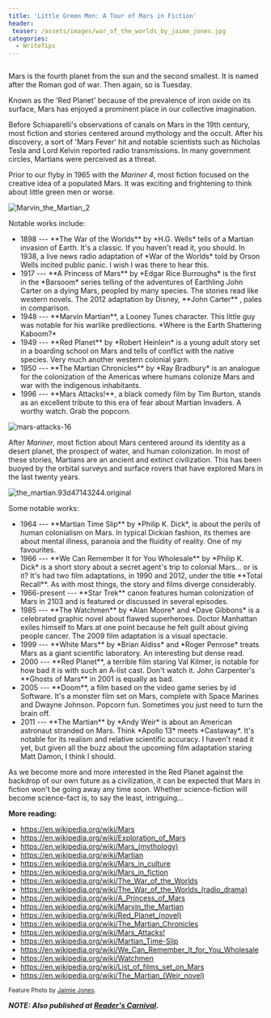 ```yaml
---
title: 'Little Green Men: A Tour of Mars in Fiction'
header:
 teaser: /assets/images/war_of_the_worlds_by_jaime_jones.jpg
categories:
  - WriteTips
---
```

<img src="https://douglangille.github.io/assets/images/war_of_the_worlds_by_jaime_jones.jpg" alt="" />

Mars is the fourth planet from the sun and the second smallest. It is named after the Roman god of war. Then again, so is Tuesday.

Known as the 'Red Planet' because of the prevalence of iron oxide on its surface, Mars has enjoyed a prominent place in our collective imagination.

Before Schiaparelli's observations of canals on Mars in the 19th century, most fiction and stories centered around mythology and the occult. After his discovery, a sort of 'Mars Fever' hit and notable scientists such as Nicholas Tesla and Lord Kelvin reported radio transmissions. In many government circles, Martians were perceived as a threat.

Prior to our flyby in 1965 with the *Mariner 4*, most fiction focused on the creative idea of a populated Mars. It was exciting and frightening to think about little green men or worse.

<img class="wp-image-4078 size-medium alignright" src="https://douglangille.github.io/assets/images/Marvin_the_Martian_2-255x300.png" alt="Marvin_the_Martian_2" />

Notable works include:
<ul>
	<li>1898 --- **The War of the Worlds** by *H.G. Wells* tells of a Martian invasion of Earth. It's a classic. If you haven't read it, you should. In 1938, a live news radio adaptation of *War of the Worlds* told by Orson Wells incited public panic. I wish I was there to hear this.</li>
	<li>1917 --- **A Princess of Mars** by *Edgar Rice Burroughs* is the first in the *Barsoom* series telling of the adventures of Earthling John Carter on a dying Mars, peopled by many species. The stories read like western novels. The 2012 adaptation by Disney, **John Carter** , pales in comparison.</li>
	<li>1948 --- **Marvin Martian**, a Looney Tunes character. This little guy was notable for his warlike predilections. *Where is the Earth Shattering Kaboom?*</li>
	<li>1949 --- **Red Planet** by *Robert Heinlein* is a young adult story set in a boarding school on Mars and tells of conflict with the native species. Very much another western colonial yarn.</li>
	<li>1950 --- **The Martian Chronicles** by *Ray Bradbury* is an analogue for the colonization of the Americas where humans colonize Mars and war with the indigenous inhabitants.</li>
	<li>1996 --- **Mars Attacks!**, a black comedy film by Tim Burton, stands as an excellent tribute to this era of fear about Martian Invaders. A worthy watch. Grab the popcorn.</li>
</ul>
<img class="size-full wp-image-4077 alignleft" src="https://douglangille.github.io/assets/images/mars-attacks-16.jpg" alt="mars-attacks-16" />

After *Mariner*, most fiction about Mars centered around its identity as a desert planet, the prospect of water, and human colonization. In most of these stories, Martians are an ancient and extinct civilization. This has been buoyed by the orbital surveys and surface rovers that have explored Mars in the last twenty years.

<img class="wp-image-4079 size-medium alignright" src="https://douglangille.github.io/assets/images/the_martian.93d47143244.original-197x300.jpg" alt="the_martian.93d47143244.original" />

Some notable works:
<ul>
	<li>1964 --- **Martian Time Slip** by *Philip K. Dick*, is about the perils of human colonialism on Mars. In typical Dickian fashion, its themes are about mental illness, paranoia and the fluidity of reality. One of my favourites.</li>
	<li>1966 --- **We Can Remember It for You Wholesale** by *Philip K. Dick* is a short story about a secret agent's trip to colonial Mars... or is it? It's had two film adaptations, in 1990 and 2012, under the title **Total Recall**. As with most things, the story and films diverge considerably.</li>
	<li>1966-present --- **Star Trek** canon features human colonization of Mars in 2103 and is featured or discussed in several episodes.</li>
	<li>1985 --- **The Watchmen** by *Alan Moore* and *Dave Gibbons* is a celebrated graphic novel about flawed superheroes. Doctor Manhattan exiles himself to Mars at one point because he felt guilt about giving people cancer. The 2009 film adaptation is a visual spectacle.</li>
	<li>1999 --- **White Mars** by *Brian Aldiss* and *Roger Penrose* treats Mars as a giant scientific laboratory. An interesting but dense read.</li>
	<li>2000 --- **Red Planet**, a terrible film staring Val Kilmer, is notable for how bad it is with such an A-list cast. Don't watch it. John Carpenter's **Ghosts of Mars** in 2001 is equally as bad.</li>
	<li>2005 --- **Doom**, a film based on the video game series by id Software. It's a monster film set on Mars, complete with Space Marines and Dwayne Johnson. Popcorn fun. Sometimes you just need to turn the brain off.</li>
	<li>2011 --- **The Martian** by *Andy Weir* is about an American astronaut stranded on Mars. Think *Apollo 13* meets *Castaway*. It's notable for its realism and relative scientific accuracy. I haven't read it yet, but given all the buzz about the upcoming film adaptation staring Matt Damon, I think I should.</li>
</ul>
As we become more and more interested in the Red Planet against the backdrop of our own future as a civilization, it can be expected that Mars in fiction won't be going away any time soon. Whether science-fiction will become science-fact is, to say the least, intriguing...

**More reading:**
<ul>
	<li><a href="https://en.wikipedia.org/wiki/Mars">https://en.wikipedia.org/wiki/Mars </a></li>
	<li><a href="https://en.wikipedia.org/wiki/Exploration_of_Mars">https://en.wikipedia.org/wiki/Exploration_of_Mars</a></li>
	<li><a href="https://en.wikipedia.org/wiki/Mars_(mythology)">https://en.wikipedia.org/wiki/Mars_(mythology)</a></li>
	<li><a href="https://en.wikipedia.org/wiki/Martian">https://en.wikipedia.org/wiki/Martian</a></li>
	<li><a href="https://en.wikipedia.org/wiki/Mars_in_culture">https://en.wikipedia.org/wiki/Mars_in_culture</a></li>
	<li><a href="https://en.wikipedia.org/wiki/Mars_in_fiction">https://en.wikipedia.org/wiki/Mars_in_fiction</a></li>
	<li><a href="https://en.wikipedia.org/wiki/The_War_of_the_Worlds">https://en.wikipedia.org/wiki/The_War_of_the_Worlds</a></li>
	<li><a href="https://en.wikipedia.org/wiki/The_War_of_the_Worlds_(radio_drama)">https://en.wikipedia.org/wiki/The_War_of_the_Worlds_(radio_drama)</a></li>
	<li><a href="https://en.wikipedia.org/wiki/A_Princess_of_Mars">https://en.wikipedia.org/wiki/A_Princess_of_Mars</a></li>
	<li><a href="https://en.wikipedia.org/wiki/Marvin_the_Martian">https://en.wikipedia.org/wiki/Marvin_the_Martian</a></li>
	<li><a href="https://en.wikipedia.org/wiki/Red_Planet_(novel)">https://en.wikipedia.org/wiki/Red_Planet_(novel)</a></li>
	<li><a href="https://en.wikipedia.org/wiki/The_Martian_Chronicles">https://en.wikipedia.org/wiki/The_Martian_Chronicles</a></li>
	<li><a href="https://en.wikipedia.org/wiki/Mars_Attacks!">https://en.wikipedia.org/wiki/Mars_Attacks!</a></li>
	<li><a href="https://en.wikipedia.org/wiki/Martian_Time-Slip">https://en.wikipedia.org/wiki/Martian_Time-Slip</a></li>
	<li><a href="https://en.wikipedia.org/wiki/We_Can_Remember_It_for_You_Wholesale">https://en.wikipedia.org/wiki/We_Can_Remember_It_for_You_Wholesale</a></li>
	<li><a href="https://en.wikipedia.org/wiki/Watchmen">https://en.wikipedia.org/wiki/Watchmen</a></li>
	<li><a href="https://en.wikipedia.org/wiki/List_of_films_set_on_Mars">https://en.wikipedia.org/wiki/List_of_films_set_on_Mars</a></li>
	<li><a href="https://en.wikipedia.org/wiki/The_Martian_(Weir_novel)">https://en.wikipedia.org/wiki/The_Martian_(Weir_novel)</a></li>
</ul>
<small>Feature Photo by <a href="http://infinispace.net/2014/11/war-of-the-worlds-by-jaime-jones/">Jaimie Jones</a>.</small>

***NOTE: Also published at <a href="http://alongstoryshort.net/little-green-men-a-tour-of-mars-in-fiction/">Reader's Carnival</a>.***